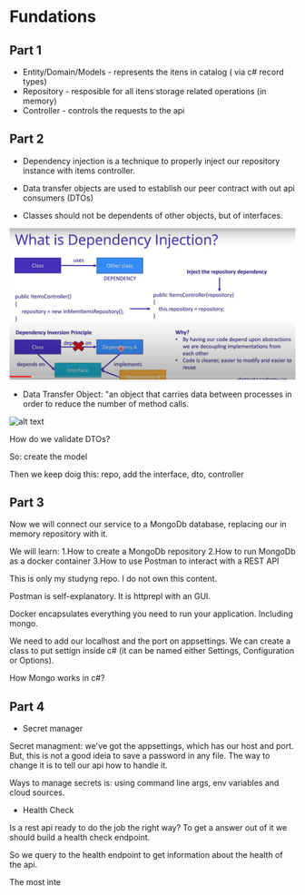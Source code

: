 # Fundations

## Part 1

* Entity/Domain/Models - represents the itens in catalog ( via c# record types)
* Repository - resposible for all itens storage related operations (in memory)
* Controller - controls the requests to the api

## Part 2

* Dependency injection is a technique to properly inject our
repository instance with items controller.

* Data transfer objects are used to establish our peer contract with out api consumers (DTOs)

* Classes should not be dependents of other objects, but of interfaces.

![alt text](./img/1.png)

* Data Transfer Object: "an object that carries data between processes in order to reduce the number of method calls.

![alt text](https://martinfowler.com/eaaCatalog/dtoSketch.gif)

How do we validate DTOs?

So: create the model

Then we keep doig this: repo, add the interface, dto, controller

## Part 3

Now we will connect our service to a MongoDb database, replacing our in memory repository with it.

We will learn:
    1.How to create a MongoDb repository
    2.How to run MongoDb as a docker container
    3.How to use Postman to interact with a REST API

This is only my studyng repo. I do not own this content.

Postman is self-explanatory. It is httprepl with an GUI.

Docker encapsulates everything you need to run your application. Including mongo.

We need to add our localhost and the port on appsettings. We can create a class to put settign inside c# (it can be named either Settings, Configuration or Options).

How Mongo works in c#?

## Part 4

* Secret manager

Secret managment: we've got the appsettings, which has our host and port. But, this is not a good ideia to save a password in any file. The way to change it is to tell our api how to handle it.

Ways to manage secrets is: using command line args, env variables and cloud sources.

* Health Check

Is a rest api ready to do the job the right way? To get a answer out of it we should build a health check endpoint.

So we query to the health endpoint to get information about the health of the api.

The most inte
